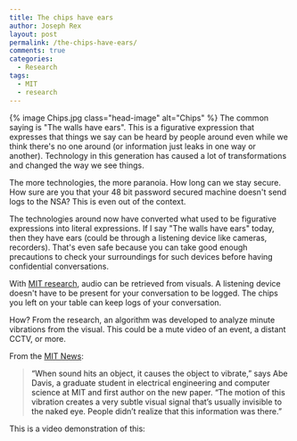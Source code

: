 ```yaml
---
title: The chips have ears
author: Joseph Rex
layout: post
permalink: /the-chips-have-ears/
comments: true
categories:
  - Research
tags:
  - MIT
  - research
---
```

{% image Chips.jpg class="head-image" alt="Chips" %}
The common saying is "The walls have ears". This is a figurative expression that expresses that things we say can be heard by people around even while we think there's no one around (or information just leaks in one way or another). Technology in this generation has caused a lot of transformations and changed the way we see things.
<!--more-->

The more technologies, the more paranoia. How long can we stay secure. How sure are you that your 48 bit password secured machine doesn't send logs to the NSA? This is even out of the context.

The technologies around now have converted what used to be figurative expressions into literal expressions. If I say "The walls have ears" today, then they have ears (could be through a listening device like cameras, recorders). That's even safe because you can take good enough precautions to check your surroundings for such devices before having confidential conversations.

With <a href="http://newsoffice.mit.edu/2014/algorithm-recovers-speech-from-vibrations-0804" target="_blank">MIT research</a>, audio can be retrieved from visuals. A listening device doesn't have to be present for your conversation to be logged. The chips you left on your table can keep logs of your conversation.

How? From the research, an algorithm was developed to analyze minute vibrations from the visual. This could be a mute video of an event, a distant CCTV, or more.

From the <a href="http://newsoffice.mit.edu/2014/algorithm-recovers-speech-from-vibrations-0804" target="_blank">MIT News</a>:

> <span style="color: #222222;">“When sound hits an object, it causes the object to vibrate,” says Abe Davis, a graduate student in electrical engineering and computer science at MIT and first author on the new paper. “The motion of this vibration creates a very subtle visual signal that’s usually invisible to the naked eye. People didn’t realize that this information was there.”</span>

This is a video demonstration of this:

 [1]: http://josephrex.me/wp-content/uploads/2014/08/Chips.jpg